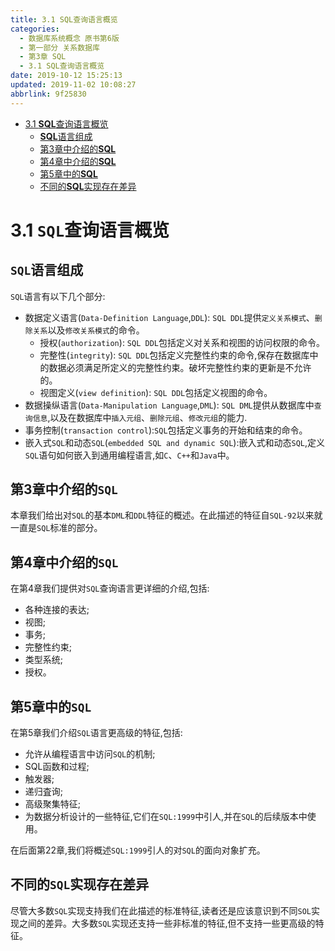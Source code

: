 ```yaml
---
title: 3.1 SQL查询语言概览
categories: 
  - 数据库系统概念 原书第6版
  - 第一部分 关系数据库
  - 第3章 SQL
  - 3.1 SQL查询语言概览
date: 2019-10-12 15:25:13
updated: 2019-11-02 10:08:27
abbrlink: 9f25830
---
```

- [3.1 **SQL**查询语言概览](/ReadingNotes/9f25830/#3-1-SQL查询语言概览)
    - [**SQL**语言组成](/ReadingNotes/9f25830/#SQL语言组成)
    - [第3章中介绍的**SQL**](/ReadingNotes/9f25830/#第3章中介绍的SQL)
    - [第4章中介绍的**SQL**](/ReadingNotes/9f25830/#第4章中介绍的SQL)
    - [第5章中的**SQL**](/ReadingNotes/9f25830/#第5章中的SQL)
    - [不同的**SQL**实现存在差异](/ReadingNotes/9f25830/#不同的SQL实现存在差异)

<!--more-->
<script src="https://cdn.bootcss.com/jquery/3.4.0/jquery.slim.min.js"></script>
<script>$(document).ready(function () {$(".post-body > ul:nth-child(1)").hide();});</script>

<!--end-->
<!--SSTStart-->
# 3.1 `SQL`查询语言概览
## `SQL`语言组成
`SQL`语言有以下几个部分:    
- 数据定义语言(`Data-Definition Language`,`DDL`): `SQL DDL`提供`定义关系模式`、`删除关系`以及`修改关系模式`的命令。
    - 授权(`authorization`): `SQL DDL`包括定义对关系和视图的访问权限的命令。
    - 完整性(`integrity`): `SQL DDL`包括定义完整性约束的命令,保存在数据库中的数据必须满足所定义的完整性约束。破坏完整性约束的更新是不允许的。
    - 视图定义(`view definition`): `SQL DDL`包括定义视图的命令。
- 数据操纵语言(`Data-Manipulation Language`,`DML`): `SQL DML`提供从数据库中`查询信息`,以及在数据库中`插入元组`、`删除元组`、`修改元组`的能力.
- 事务控制(`transaction control`):`SQL`包括定义事务的开始和结束的命令。
- 嵌入式`SQL`和动态`SQL`(`embedded SQL and dynamic SQL`):嵌入式和动态`SQL`,定义`SQL`语句如何嵌入到通用编程语言,如`C`、`C++`和`Java`中。

## 第3章中介绍的`SQL`
本章我们给出对`SQL`的基本`DML`和`DDL`特征的概述。在此描述的特征自`SQL-92`以来就一直是`SQL`标准的部分。
## 第4章中介绍的`SQL`
在第4章我们提供对`SQL`查询语言更详细的介绍,包括:
- 各种连接的表达;
- 视图;
- 事务;
- 完整性约束;
- 类型系统;
- 授权。

## 第5章中的`SQL`
在第5章我们介绍`SQL`语言更高级的特征,包括:

- 允许从编程语言中访问`SQL`的机制;
- SQL函数和过程;
- 触发器;
- 递归査询;
- 高级聚集特征;
- 为数据分析设计的一些特征,它们在`SQL:1999`中引人,并在`SQL`的后续版本中使用。

在后面第22章,我们将概述`SQL:1999`引人的对`SQL`的面向对象扩充。
## 不同的`SQL`实现存在差异
尽管大多数`SQL`实现支持我们在此描述的标准特征,读者还是应该意识到不同`SOL`实现之间的差异。大多数`SQL`实现还支持一些非标准的特征,但不支持一些更高级的特征。
<!--SSTStop-->

